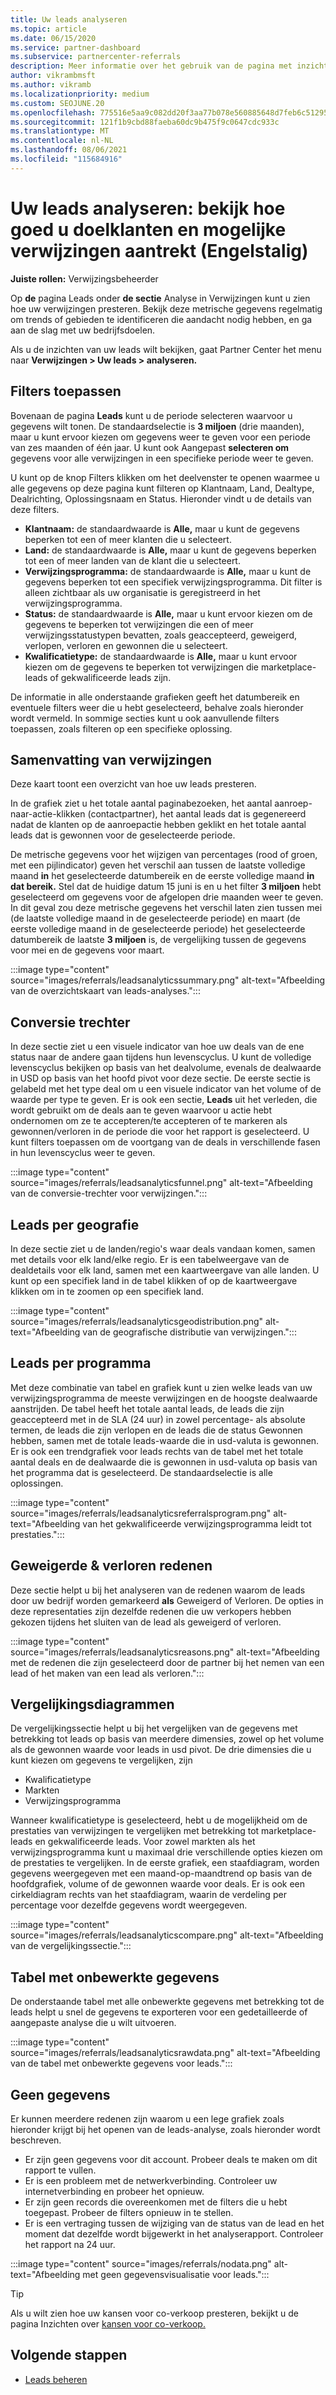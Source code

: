 ```yaml
---
title: Uw leads analyseren
ms.topic: article
ms.date: 06/15/2020
ms.service: partner-dashboard
ms.subservice: partnercenter-referrals
description: Meer informatie over het gebruik van de pagina met inzichten voor leads om te zien hoe goed u de aandacht van uw doelklanten legt en verwijzingen genereert.
author: vikrambmsft
ms.author: vikramb
ms.localizationpriority: medium
ms.custom: SEOJUNE.20
ms.openlocfilehash: 775516e5aa9c082dd20f3aa77b078e560885648d7feb6c51295299a0c2d634cb
ms.sourcegitcommit: 121f1b9cbd88faeba60dc9b475f9c0647cdc933c
ms.translationtype: MT
ms.contentlocale: nl-NL
ms.lasthandoff: 08/06/2021
ms.locfileid: "115684916"
---
```

# <a name="analyze-your-leads---see-how-well-you-attract-target-customers-and-potential-referrals"></a>Uw leads analyseren: bekijk hoe goed u doelklanten en mogelijke verwijzingen aantrekt (Engelstalig)
<!-- 
https://go.microsoft.com/fwlink/?linkid=849120
-->

**Juiste rollen:** Verwijzingsbeheerder

Op **de** pagina Leads onder **de sectie** Analyse in Verwijzingen kunt u zien hoe uw verwijzingen presteren. Bekijk deze metrische gegevens regelmatig om trends of gebieden te identificeren die aandacht nodig hebben, en ga aan de slag met uw bedrijfsdoelen.

Als u de inzichten van uw leads wilt bekijken, gaat Partner Center het menu naar **Verwijzingen > Uw leads > analyseren.**

## <a name="apply-filters"></a>Filters toepassen

Bovenaan de pagina **Leads** kunt u de periode selecteren waarvoor u gegevens wilt tonen. De standaardselectie is **3 miljoen** (drie maanden), maar u kunt ervoor kiezen om gegevens weer te geven voor een periode van zes maanden of één jaar. U kunt ook Aangepast **selecteren om** gegevens voor alle verwijzingen in een specifieke periode weer te geven.

U kunt op de knop Filters klikken om het deelvenster te openen waarmee u alle gegevens op deze pagina kunt filteren op Klantnaam, Land, Dealtype, Dealrichting, Oplossingsnaam en Status. Hieronder vindt u de details van deze filters.

- **Klantnaam:** de standaardwaarde is **Alle,** maar u kunt de gegevens beperken tot een of meer klanten die u selecteert.
- **Land:** de standaardwaarde is **Alle,** maar u kunt de gegevens beperken tot een of meer landen van de klant die u selecteert.
- **Verwijzingsprogramma:** de standaardwaarde is **Alle,** maar u kunt de gegevens beperken tot een specifiek verwijzingsprogramma. Dit filter is alleen zichtbaar als uw organisatie is geregistreerd in het verwijzingsprogramma.
- **Status:** de standaardwaarde is **Alle,** maar u kunt ervoor kiezen om de gegevens te beperken tot verwijzingen die een of meer verwijzingsstatustypen bevatten, zoals geaccepteerd, geweigerd, verlopen, verloren en gewonnen die u selecteert.
- **Kwalificatietype:** de standaardwaarde is **Alle,** maar u kunt ervoor kiezen om de gegevens te beperken tot verwijzingen die marketplace-leads of gekwalificeerde leads zijn.

De informatie in alle onderstaande grafieken geeft het datumbereik en eventuele filters weer die u hebt geselecteerd, behalve zoals hieronder wordt vermeld. In sommige secties kunt u ook aanvullende filters toepassen, zoals filteren op een specifieke oplossing.

## <a name="referrals-summary"></a>Samenvatting van verwijzingen

Deze kaart toont een overzicht van hoe uw leads presteren.

In de grafiek ziet u het totale aantal paginabezoeken, het aantal aanroep-naar-actie-klikken (contactpartner), het aantal leads dat is gegenereerd nadat de klanten op de aanroepactie hebben geklikt en het totale aantal leads dat is gewonnen voor de geselecteerde periode.

De metrische gegevens voor het wijzigen van percentages (rood of groen, met een pijlindicator) geven het verschil aan tussen de laatste volledige maand **in** het geselecteerde datumbereik en de eerste volledige maand **in dat bereik.** Stel dat de huidige datum 15 juni is en u het filter **3 miljoen** hebt geselecteerd om gegevens voor de afgelopen drie maanden weer te geven. In dit geval zou deze metrische gegevens het verschil laten zien tussen mei (de laatste volledige maand in de geselecteerde periode) en maart (de eerste volledige maand in de geselecteerde periode) het geselecteerde datumbereik de laatste **3 miljoen** is, de vergelijking tussen de gegevens voor mei en de gegevens voor maart.

:::image type="content" source="images/referrals/leadsanalyticssummary.png" alt-text="Afbeelding van de overzichtskaart van leads-analyses.":::

## <a name="conversion-funnel"></a>Conversie trechter

In deze sectie ziet u een visuele indicator van hoe uw deals van de ene status naar de andere gaan tijdens hun levenscyclus. U kunt de volledige levenscyclus bekijken op basis van het dealvolume, evenals de dealwaarde in USD op basis van het hoofd pivot voor deze sectie. De eerste sectie is gelabeld met het type deal om u een visuele indicator van het volume of de waarde per type te geven. Er is ook een sectie, **Leads** uit het verleden, die wordt gebruikt om de deals aan te geven waarvoor u actie hebt ondernomen om ze te accepteren/te accepteren of te markeren als gewonnen/verloren in de periode die voor het rapport is geselecteerd. U kunt filters toepassen om de voortgang van de deals in verschillende fasen in hun levenscyclus weer te geven.

:::image type="content" source="images/referrals/leadsanalyticsfunnel.png" alt-text="Afbeelding van de conversie-trechter voor verwijzingen.":::

## <a name="leads-by-geography"></a>Leads per geografie

In deze sectie ziet u de landen/regio's waar deals vandaan komen, samen met details voor elk land/elke regio. Er is een tabelweergave van de dealdetails voor elk land, samen met een kaartweergave van alle landen. U kunt op een specifiek land in de tabel klikken of op de kaartweergave klikken om in te zoomen op een specifiek land.

:::image type="content" source="images/referrals/leadsanalyticsgeodistribution.png" alt-text="Afbeelding van de geografische distributie van verwijzingen.":::

## <a name="leads-by-program"></a>Leads per programma

Met deze combinatie van tabel en grafiek kunt u zien welke leads van uw verwijzingsprogramma de meeste verwijzingen en de hoogste dealwaarde aanstrijden.
De tabel heeft het totale aantal leads, de leads die zijn geaccepteerd met in de SLA (24 uur) in zowel percentage- als absolute termen, de leads die zijn verlopen en de leads die de status Gewonnen hebben, samen met de totale leads-waarde die in usd-valuta is gewonnen. Er is ook een trendgrafiek voor leads rechts van de tabel met het totale aantal deals en de dealwaarde die is gewonnen in usd-valuta op basis van het programma dat is geselecteerd. De standaardselectie is alle oplossingen.

:::image type="content" source="images/referrals/leadsanalyticsreferralsprogram.png" alt-text="Afbeelding van het gekwalificeerde verwijzingsprogramma leidt tot prestaties.":::

## <a name="declined--lost-reasons"></a>Geweigerde & verloren redenen

Deze sectie helpt u bij het analyseren van  de redenen waarom de leads door uw bedrijf worden gemarkeerd **als** Geweigerd of Verloren. De opties in deze representaties zijn dezelfde redenen die uw verkopers hebben gekozen tijdens het sluiten van de lead als geweigerd of verloren.

:::image type="content" source="images/referrals/leadsanalyticsreasons.png" alt-text="Afbeelding met de redenen die zijn geselecteerd door de partner bij het nemen van een lead of het maken van een lead als verloren.":::

## <a name="comparison-charts"></a>Vergelijkingsdiagrammen

De vergelijkingssectie helpt u bij het vergelijken van de gegevens met betrekking tot leads op basis van meerdere dimensies, zowel op het volume als de gewonnen waarde voor leads in usd pivot.
De drie dimensies die u kunt kiezen om gegevens te vergelijken, zijn

- Kwalificatietype
- Markten
- Verwijzingsprogramma

Wanneer kwalificatietype is geselecteerd, hebt u de mogelijkheid om de prestaties van verwijzingen te vergelijken met betrekking tot marketplace-leads en gekwalificeerde leads. Voor zowel markten als het verwijzingsprogramma kunt u maximaal drie verschillende opties kiezen om de prestaties te vergelijken. In de eerste grafiek, een staafdiagram, worden gegevens weergegeven met een maand-op-maandtrend op basis van de hoofdgrafiek, volume of de gewonnen waarde voor deals. Er is ook een cirkeldiagram rechts van het staafdiagram, waarin de verdeling per percentage voor dezelfde gegevens wordt weergegeven.

:::image type="content" source="images/referrals/leadsanalyticscompare.png" alt-text="Afbeelding van de vergelijkingssectie.":::

## <a name="raw-data-table"></a>Tabel met onbewerkte gegevens

De onderstaande tabel met alle onbewerkte gegevens  met betrekking tot de leads helpt u snel de gegevens te exporteren voor een gedetailleerde of aangepaste analyse die u wilt uitvoeren.

:::image type="content" source="images/referrals/leadsanalyticsrawdata.png" alt-text="Afbeelding van de tabel met onbewerkte gegevens voor leads.":::

## <a name="no-data"></a>Geen gegevens

Er kunnen meerdere redenen zijn waarom u een lege grafiek zoals hieronder krijgt bij het openen van de leads-analyse, zoals hieronder wordt beschreven.

- Er zijn geen gegevens voor dit account. Probeer deals te maken om dit rapport te vullen.
- Er is een probleem met de netwerkverbinding. Controleer uw internetverbinding en probeer het opnieuw.
- Er zijn geen records die overeenkomen met de filters die u hebt toegepast. Probeer de filters opnieuw in te stellen.
- Er is een vertraging tussen de wijziging van de status van de lead en het moment dat dezelfde wordt bijgewerkt in het analyserapport. Controleer het rapport na 24 uur.

:::image type="content" source="images/referrals/nodata.png" alt-text="Afbeelding met geen gegevensvisualisatie voor leads.":::

> [!TIP]
> Als u wilt zien hoe uw kansen voor co-verkoop presteren, bekijkt u de pagina Inzichten over [kansen voor co-verkoop.](referral-insights.md)

## <a name="next-steps"></a>Volgende stappen

- [Leads beheren](manage-leads.md)
